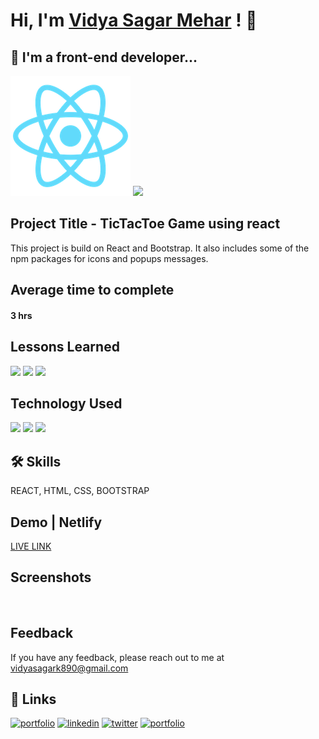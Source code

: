 # Hi, I'm [Vidya Sagar Mehar](https://vidya-sagar-portfolio.netlify.app/) ! 👋


## 🚀 I'm a front-end developer...

![](logo192.png)
<img src="https://user-images.githubusercontent.com/73097560/115834477-dbab4500-a447-11eb-908a-139a6edaec5c.gif">

## Project Title - TicTacToe Game using react
This project is build on React and Bootstrap. It also includes some of the npm packages for icons and popups messages.


## Average time to complete
#### 3 hrs
## Lessons Learned

![](https://img.shields.io/badge/React-toastify-purple)
![](https://img.shields.io/badge/React-icon-blue)
![](https://img.shields.io/badge/React-reactstrap-green)

## Technology Used

![](https://img.shields.io/badge/FirstTech-ReactJS-purple)
![](https://img.shields.io/badge/SecondTech-BootstrapCDN-blue)
![](https://img.shields.io/badge/ThirdTech-CSS-white)

## 🛠 Skills
REACT, HTML, CSS, BOOTSTRAP

## Demo | Netlify
[LIVE LINK](https://tictactoereactapp.netlify.app/)


## Screenshots
![]()



## Feedback

If you have any feedback, please reach out to me at vidyasagark890@gmail.com


## 🔗 Links
[![portfolio](https://img.shields.io/badge/my_portfolio-000?style=for-the-badge&logo=ko-fi&logoColor=white)](https://vidya-sagar-portfolio.netlify.app/)
[![linkedin](https://img.shields.io/badge/linkedin-0A66C2?style=for-the-badge&logo=linkedin&logoColor=white)](https://www.linkedin.com/)
[![twitter](https://img.shields.io/badge/twitter-1DA1F2?style=for-the-badge&logo=twitter&logoColor=white)](https://twitter.com/Cherry_Reyans)
[![portfolio](https://img.shields.io/badge/FindCoder_portfolio-5A20CB??style=for-the-badge&logo=appveyor)](https://www.findcoder.io/u/vidyasagarmehar)

